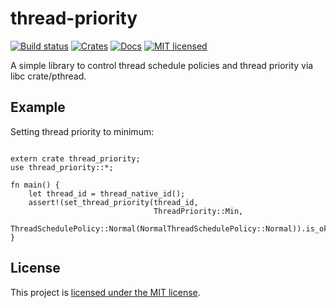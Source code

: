 # thread-priority
[![Build status](https://travis-ci.org/vityafx/thread-priority.svg?branch=master)](https://travis-ci.org/vityafx/thread-priority)
[![Crates](https://img.shields.io/crates/v/thread-priority.svg)](https://crates.io/crates/thread-priority)
[![Docs](https://docs.rs/thread-priority/badge.svg)](https://docs.rs/thread-priority)
[![MIT licensed](https://img.shields.io/badge/license-MIT-blue.svg)](./LICENSE)


A simple library to control thread schedule policies and thread priority via libc crate/pthread.

## Example
Setting thread priority to minimum:

```rust,no_run

extern crate thread_priority;
use thread_priority::*;

fn main() {
    let thread_id = thread_native_id();
    assert!(set_thread_priority(thread_id,
                                ThreadPriority::Min,
                                ThreadSchedulePolicy::Normal(NormalThreadSchedulePolicy::Normal)).is_ok());
}
```

## License

This project is [licensed under the MIT license](https://github.com/vityafx/thread-priority/blob/master/LICENSE).
